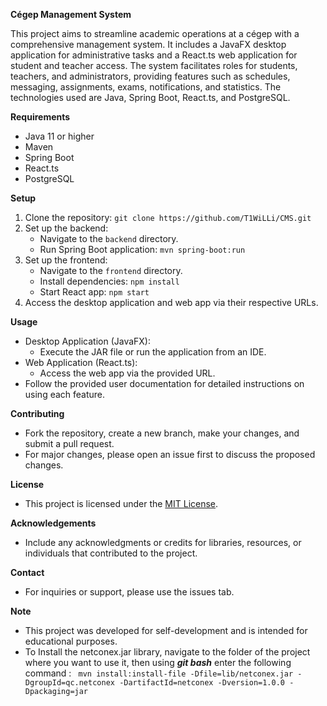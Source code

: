 **Cégep Management System**

This project aims to streamline academic operations at a cégep with a comprehensive management system. It includes a JavaFX desktop application for administrative tasks and a React.ts web application for student and teacher access. The system facilitates roles for students, teachers, and administrators, providing features such as schedules, messaging, assignments, exams, notifications, and statistics. The technologies used are Java, Spring Boot, React.ts, and PostgreSQL.

**Requirements**
- Java 11 or higher
- Maven
- Spring Boot
- React.ts
- PostgreSQL

**Setup**
1. Clone the repository: `git clone https://github.com/T1WiLLi/CMS.git`
2. Set up the backend:
   - Navigate to the `backend` directory.
   - Run Spring Boot application: `mvn spring-boot:run`
3. Set up the frontend:
   - Navigate to the `frontend` directory.
   - Install dependencies: `npm install`
   - Start React app: `npm start`
4. Access the desktop application and web app via their respective URLs.

**Usage**
- Desktop Application (JavaFX):
  - Execute the JAR file or run the application from an IDE.
- Web Application (React.ts):
  - Access the web app via the provided URL.
- Follow the provided user documentation for detailed instructions on using each feature.

**Contributing**
- Fork the repository, create a new branch, make your changes, and submit a pull request.
- For major changes, please open an issue first to discuss the proposed changes.

**License**
- This project is licensed under the [MIT License](LICENSE).

**Acknowledgements**
- Include any acknowledgments or credits for libraries, resources, or individuals that contributed to the project.

**Contact**
- For inquiries or support, please use the issues tab.

**Note**
- This project was developed for self-development and is intended for educational purposes.
- To Install the netconex.jar library, navigate to the folder of the project where you want to use it, then using ***git bash*** enter the following command : 
``` mvn install:install-file -Dfile=lib/netconex.jar -DgroupId=qc.netconex -DartifactId=netconex -Dversion=1.0.0 -Dpackaging=jar```
